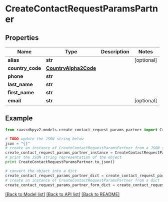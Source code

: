 # CreateContactRequestParamsPartner


## Properties
Name | Type | Description | Notes
------------ | ------------- | ------------- | -------------
**alias** | **str** |  | [optional] 
**country_code** | [**CountryAlpha2Code**](CountryAlpha2Code.md) |  | 
**phone** | **str** |  | 
**last_name** | **str** |  | 
**first_name** | **str** |  | 
**email** | **str** |  | [optional] 

## Example

```python
from raassdkpyv2.models.create_contact_request_params_partner import CreateContactRequestParamsPartner

# TODO update the JSON string below
json = "{}"
# create an instance of CreateContactRequestParamsPartner from a JSON string
create_contact_request_params_partner_instance = CreateContactRequestParamsPartner.from_json(json)
# print the JSON string representation of the object
print CreateContactRequestParamsPartner.to_json()

# convert the object into a dict
create_contact_request_params_partner_dict = create_contact_request_params_partner_instance.to_dict()
# create an instance of CreateContactRequestParamsPartner from a dict
create_contact_request_params_partner_form_dict = create_contact_request_params_partner.from_dict(create_contact_request_params_partner_dict)
```
[[Back to Model list]](../README.md#documentation-for-models) [[Back to API list]](../README.md#documentation-for-api-endpoints) [[Back to README]](../README.md)


